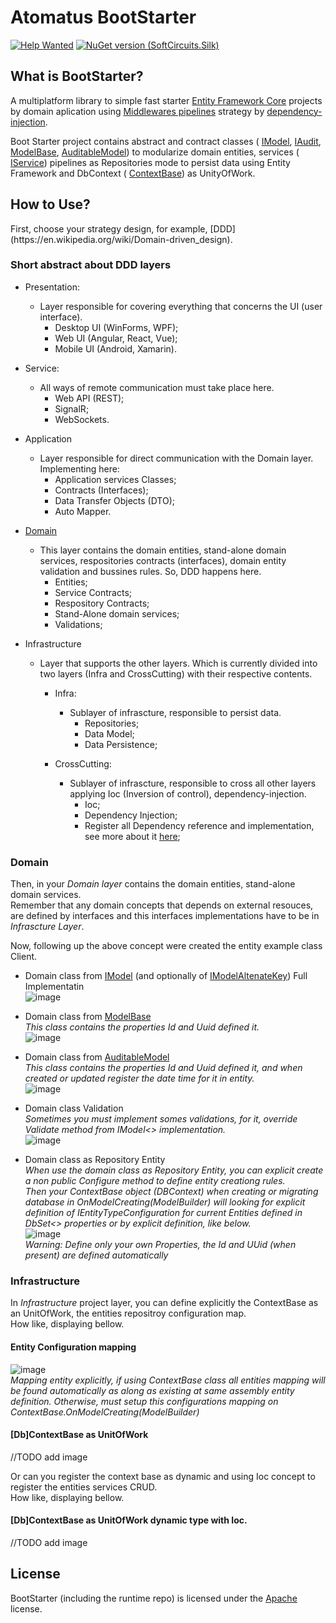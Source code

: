 # Atomatus BootStarter

[![Help Wanted](https://img.shields.io/github/issues/atomatus/runtime/dot-net-boot-starter?style=flat-square&color=%232EA043&label=help%20wanted)](https://github.com/atomatus/dot-net-boot-starter/issues?q=is%3Aissue+is%3Aopen+label%3A%22up-for-grabs%22)
[![NuGet version (SoftCircuits.Silk)](https://img.shields.io/nuget/v/Com.Atomatus.BootStarter.svg?style=flat-square)](https://www.nuget.org/packages/Com.Atomatus.BootStarter/)

## What is BootStarter?
<p>
  A multiplatform library to simple fast starter 
  <a href="https://docs.microsoft.com/pt-br/ef/core/get-started/overview/install" target="_blank">Entity Framework Core</a> projects by domain aplication 
  using <a href="https://docs.microsoft.com/pt-br/aspnet/core/fundamentals/middleware/?view=aspnetcore-5.0" target="_blank">Middlewares pipelines</a> strategy by 
  <a href="https://docs.microsoft.com/pt-br/aspnet/core/fundamentals/dependency-injection?view=aspnetcore-5.0" target="_blank">dependency-injection</a>.
</p>

<p>
  Boot Starter project contains abstract and contract classes (
  <a href="https://github.com/atomatus/dot-net-boot-starter/blob/main/Atomatus.Bootstarter/Com.Atomatus.Bootstarter/Model/IModel.cs">IModel</a>, 
  <a href="https://github.com/atomatus/dot-net-boot-starter/blob/main/Atomatus.Bootstarter/Com.Atomatus.Bootstarter/Model/Auditable/IAudit.cs">IAudit</a>, 
  <a href="https://github.com/atomatus/dot-net-boot-starter/blob/main/Atomatus.Bootstarter/Com.Atomatus.Bootstarter/Model/ModelBase.cs">ModelBase</a>, 
  <a href="https://github.com/atomatus/dot-net-boot-starter/blob/main/Atomatus.Bootstarter/Com.Atomatus.Bootstarter/Model/Auditable/AuditableModel.cs">AuditableModel</a>) 
  to modularize domain entities, services (
  <a href="https://github.com/atomatus/dot-net-boot-starter/blob/main/Atomatus.Bootstarter/Com.Atomatus.Bootstarter/Services/IService.cs">IService</a>) 
  pipelines as Repositories mode to persist data using 
  Entity Framework and DbContext (
  <a href="https://github.com/atomatus/dot-net-boot-starter/blob/main/Atomatus.Bootstarter/Com.Atomatus.Bootstarter/Context/ContextBase.cs">ContextBase</a>) as UnityOfWork.
</p>

## How to Use?
<p>
  First, choose your strategy design, for example, [DDD](https://en.wikipedia.org/wiki/Domain-driven_design).
</p>

### Short abstract about DDD layers

- Presentation:
  - Layer responsible for covering everything that concerns the UI (user interface).
    - Desktop UI (WinForms, WPF);
    - Web UI (Angular, React, Vue);
    - Mobile UI (Android, Xamarin).

- Service:
  - All ways of remote communication must take place here.
    - Web API (REST);
    - SignalR;
    - WebSockets.
    
- Application
  - Layer responsible for direct communication with the Domain layer. Implementing here:
    - Application services Classes;
    - Contracts (Interfaces);
    - Data Transfer Objects (DTO);
    - Auto Mapper.
  
- [Domain](#domain)
  - This layer contains the domain entities, stand-alone domain services, respositories contracts (interfaces), domain entity validation and bussines rules. So, DDD happens here.
    - Entities;
    - Service Contracts;
    - Respository Contracts;
    - Stand-Alone domain services;
    - Validations;
  
- Infrastructure
  - Layer that supports the other layers. Which is currently divided into two layers (Infra and CrossCutting) with their respective contents.
    - Infra:    
      - Sublayer of infrascture, responsible to persist data.
          - Repositories;
          - Data Model;
          - Data Persistence;
          
    - CrossCutting:
      - Sublayer of infrascture, responsible to cross all other layers applying Ioc (Inversion of control), dependency-injection.
          - Ioc;
          - Dependency Injection;
          - Register all Dependency reference and implementation, see more about it [here](https://docs.microsoft.com/en-us/windows/communitytoolkit/mvvm/ioc);
  
### Domain
<p>
  Then, in your <i>Domain layer</i> contains the domain entities, stand-alone domain services.<br/>
  Remember that any domain concepts that depends on external resouces, are defined by interfaces
  and this interfaces implementations have to be in <i>Infrascture Layer</i>.  
</p>
<p>
  Now, following up the above concept were created the entity example class Client.  
</p>

- Domain class from <a href="https://github.com/atomatus/dot-net-boot-starter/blob/0487b192aa193c1d4f411396c4865520b5db250b/Atomatus.Bootstarter/Com.Atomatus.Bootstarter/Model/IModel.cs#L25">IModel<ID></a> (and optionally of <a href="https://github.com/atomatus/dot-net-boot-starter/blob/0487b192aa193c1d4f411396c4865520b5db250b/Atomatus.Bootstarter/Com.Atomatus.Bootstarter/Model/IModel.cs#L13">IModelAltenateKey</a>) Full Implementatin<br/>
![image](https://user-images.githubusercontent.com/10169901/116135710-ce8c9100-a6a7-11eb-8a33-db034bcff1b9.png)

- Domain class from <a href="https://github.com/atomatus/dot-net-boot-starter/blob/main/Atomatus.Bootstarter/Com.Atomatus.Bootstarter/Model/ModelBase.cs">ModelBase</a><br/>
*This class contains the properties Id and Uuid defined it.* <br/>
![image](https://user-images.githubusercontent.com/10169901/116171240-c6037d00-a6de-11eb-800b-75c3d5f84ece.png)

- Domain class from <a href="https://github.com/atomatus/dot-net-boot-starter/blob/main/Atomatus.Bootstarter/Com.Atomatus.Bootstarter/Model/Auditable/AuditableModel.cs">AuditableModel</a><br/>
*This class contains the properties Id and Uuid defined it, and when created or updated register the date time for it in entity.* <br/>
![image](https://user-images.githubusercontent.com/10169901/116171623-7ffae900-a6df-11eb-985d-a362112c5d30.png)

- Domain class Validation<br/>
*Sometimes you must implement somes validations, for it, override Validate method from IModel<> implementation.*<br/>
![image](https://user-images.githubusercontent.com/10169901/116171982-3959be80-a6e0-11eb-974d-bcdb3815ca7d.png)

- Domain class as Repository Entity<br/>
*When use the domain class as Repository Entity, you can explicit create a non public Configure method to define entity creationg rules.<br/> 
Then your ContextBase object (DBContext) when creating or migrating database in OnModelCreating(ModelBuilder) will looking for explicit definition of IEntityTypeConfiguration
for current Entities defined in DbSet<> properties or by explicit definition, like below.*<br/>
![image](https://user-images.githubusercontent.com/10169901/116172471-37dcc600-a6e1-11eb-9c78-294f54f2fa65.png)<br/>
*Warning: Define only your own Properties, the Id and UUid (when present) are defined automatically*

### Infrastructure 
In *Infrastructure* project layer, you can define explicitly the ContextBase as an UnitOfWork, the entities repositroy configuration map.<br/>
How like, displaying bellow.<br/>

#### Entity Configuration mapping

![image](https://user-images.githubusercontent.com/10169901/116485288-3c2fed00-a861-11eb-8cd5-76bd6d5c5562.png)<br/>
*Mapping entity explicitly, if using ContextBase class all entities mapping will be found automatically as along as existing
at same assembly entity definition. Otherwise, must setup this configurations mapping on ContextBase.OnModelCreating(ModelBuilder)*<br/>

#### [Db]ContextBase as UnitOfWork

//TODO add image

Or can you register the context base as dynamic and using Ioc concept to register the entities services CRUD.<br/>
How like, displaying bellow.<br/>

#### [Db]ContextBase as UnitOfWork dynamic type with Ioc.

//TODO add image

## License

BootStarter (including the runtime repo) is licensed under the [Apache](LICENSE) license.
